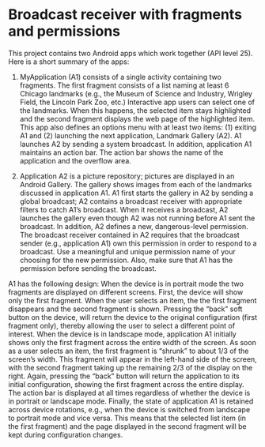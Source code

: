 # Broadcast receiver with fragments and permissions

This project contains two Android apps which work together (API level 25). 
Here is a short summary of the apps:

1. MyApplication (A1) consists of a single activity containing two fragments. The first fragment consists of a list naming at least 6 Chicago landmarks (e.g., the Museum of Science and Industry, Wrigley Field, the Lincoln Park Zoo, etc.) Interactive app users can select one of the landmarks. When this happens, the selected item stays highlighted and the second fragment displays the web page of the highlighted item. This app also defines an options menu with at least two items: 
(1) exiting A1 and 
(2) launching the next application, Landmark Gallery (A2). 
A1 launches A2 by sending a system broadcast. In addition, application A1 maintains an action bar. The action bar shows the name of the application and the overflow area.

2. Application A2 is a picture repository; pictures are displayed in an Android Gallery. The gallery shows images from each of the landmarks discussed in application A1. A1 first starts the gallery in A2 by sending a global broadcast; A2 contains a broadcast receiver with appropriate filters to catch A1’s broadcast. When it receives a broadcast, A2 launches the gallery even though A2 was not running before A1 sent the broadcast. In addition, A2 defines a new, dangerous-level permission. The broadcast receiver contained in A2 requires that the broadcast sender (e.g., application A1) own this permission in order to respond to a broadcast. Use a meaningful and unique permission name of your choosing for the new permission. Also, make sure that A1 has the permission before sending the broadcast. 

A1 has the following design: When the device is in portrait mode the two fragments are displayed on different screens. First, the device will show only the first fragment. When the user selects an item, the the first fragment disappears and the second fragment is shown. Pressing the “back” soft button on the device, will return the device to the original configuration (first fragment only), thereby allowing the user to select a different point of interest. When the device is in landscape mode, application A1 initially shows only the first fragment across the entire width of the screen. As soon as a user selects an item, the first fragment is “shrunk” to about 1/3 of the screen’s width. This fragment will appear in the left-hand side of the screen, with the second fragment taking up the remaining 2/3 of the display on the right. Again, pressing the “back” button will return the application to its initial configuration, showing the first fragment across the entire display. The action bar is displayed at all times regardless of whether the device is in portrait or landscape mode.
Finally, the state of application A1 is retained across device rotations, e.g., when the device is switched from landscape to portrait mode and vice versa. This means that the selected list item (in the first fragment) and the page displayed in the second fragment will be kept during configuration changes. 